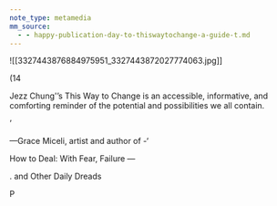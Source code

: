 ```yaml
---
note_type: metamedia
mm_source:
  - - happy-publication-day-to-thiswaytochange-a-guide-t.md
---
```


![[3327443876884975951_3327443872027774063.jpg]]

(14

Jezz Chung'’s This Way to Change
is an accessible, informative, and
comforting reminder of the potential
and possibilities we all contain.

’

—Grace Miceli, artist and author of -‘

How to Deal: With Fear, Failure —

. and Other Daily Dreads

P

